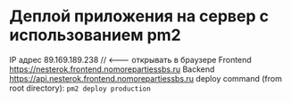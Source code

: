 # Деплой приложения на сервер с использованием pm2
IP адрес 89.169.189.238 // <--- открывать в браузере
Frontend https://nesterok.frontend.nomorepartiessbs.ru
Backend https://api.nesterok.frontend.nomorepartiessbs.ru
deploy command (from root directory): ```pm2 deploy production```
